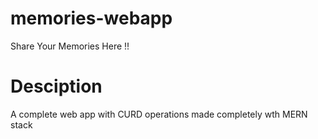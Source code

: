 # memories-webapp
Share Your Memories Here !!

# Desciption
A complete web app with CURD operations made completely wth MERN stack
